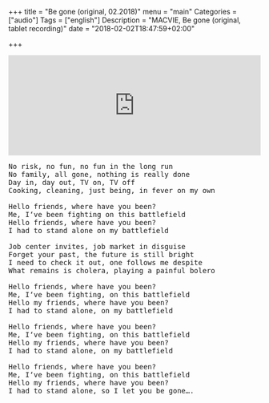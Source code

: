 +++
title = "Be gone (original, 02.2018)"
menu = "main"
Categories = ["audio"]
Tags = ["english"]
Description = "MACVIE, Be gone (original, tablet recording)"
date = "2018-02-02T18:47:59+02:00"

+++

<iframe width="100%" height="200" scrolling="no" frameborder="no" allow="autoplay" src="https://w.soundcloud.com/player/?url=https%3A//api.soundcloud.com/tracks/394116627&amp;color=%23ff5500&amp;auto_play=false&amp;hide_related=false&amp;show_comments=true&amp;show_user=true&amp;show_reposts=false&amp;show_teaser=true&amp;visual=true"></iframe>


<pre>
No risk, no fun, no fun in the long run
No family, all gone, nothing is really done
Day in, day out, TV on, TV off
Cooking, cleaning, just being, in fever on my own 

Hello friends, where have you been?
Me, I‘ve been fighting on this battlefield
Hello friends, where have you been?
I had to stand alone on my battlefield

Job center invites, job market in disguise
Forget your past, the future is still bright
I need to check it out, one follows me despite 
What remains is cholera, playing a painful bolero 

Hello friends, where have you been?			         
Me, I‘ve been fighting, on this battlefield
Hello my friends, where have you been?
I had to stand alone, on my battlefield

Hello friends, where have you been?			         
Me, I‘ve been fighting, on this battlefield
Hello my friends, where have you been?
I had to stand alone, on my battlefield

Hello friends, where have you been?			         
Me, I‘ve been fighting, on this battlefield
Hello my friends, where have you been?
I had to stand alone, so I let you be gone….

</pre>
